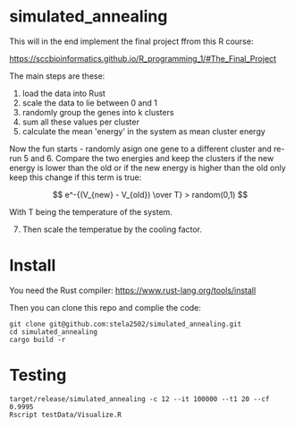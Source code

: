 # simulated_annealing

This will in the end implement the final project ffrom this R course:

https://sccbioinformatics.github.io/R_programming_1/#The_Final_Project


The main steps are these:

1. load the data into Rust
2. scale the data to lie between 0 and 1
3. randomly group the genes into k clusters
5. sum all these values per cluster 
6. calculate the mean 'energy' in the system as mean cluster energy

Now the fun starts - randomly asign one gene to a different cluster and re-run 5 and 6.
Compare the two energies and keep the clusters if the new energy is lower than the old or
if the new energy is higher than the old only keep this change if this term is true:

$$ e^-{(V_{new} - V_{old}) \over T} > random(0,1) $$

With T being the temperature of the system.

7. Then scale the temperatue by the cooling factor.

# Install

You need the Rust compiler: https://www.rust-lang.org/tools/install

Then you can clone this repo and complie the code:

```
git clone git@github.com:stela2502/simulated_annealing.git
cd simulated_annealing
cargo build -r
```

# Testing

```
target/release/simulated_annealing -c 12 --it 100000 --t1 20 --cf 0.9995
Rscript testData/Visualize.R
```
